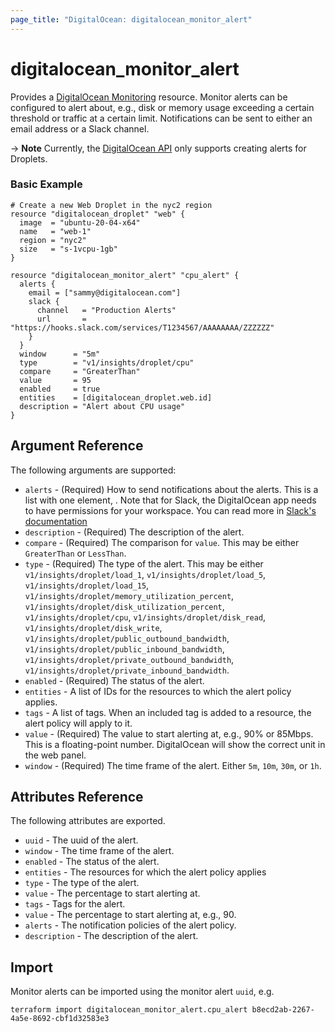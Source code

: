 ```yaml
---
page_title: "DigitalOcean: digitalocean_monitor_alert"
---
```


# digitalocean_monitor_alert

Provides a [DigitalOcean Monitoring](https://docs.digitalocean.com/reference/api/api-reference/#tag/Monitoring)
resource. Monitor alerts can be configured to alert about, e.g., disk or memory
usage exceeding a certain threshold or traffic at a certain limit. Notifications
can be sent to either an email address or a Slack channel.

-> **Note** Currently, the [DigitalOcean API](https://docs.digitalocean.com/reference/api/api-reference/#operation/create_alert_policy) only supports creating alerts for Droplets.

### Basic Example

```hcl
# Create a new Web Droplet in the nyc2 region
resource "digitalocean_droplet" "web" {
  image  = "ubuntu-20-04-x64"
  name   = "web-1"
  region = "nyc2"
  size   = "s-1vcpu-1gb"
}

resource "digitalocean_monitor_alert" "cpu_alert" {
  alerts {
    email = ["sammy@digitalocean.com"]
    slack {
      channel   = "Production Alerts"
      url       = "https://hooks.slack.com/services/T1234567/AAAAAAAA/ZZZZZZ"
    }
  }
  window      = "5m"
  type        = "v1/insights/droplet/cpu"
  compare     = "GreaterThan"
  value       = 95
  enabled     = true
  entities    = [digitalocean_droplet.web.id]
  description = "Alert about CPU usage"
}
```

## Argument Reference

The following arguments are supported:

* `alerts` - (Required) How to send notifications about the alerts. This is a list with one element, .
  Note that for Slack, the DigitalOcean app needs to have permissions for your workspace. You can
  read more in [Slack's documentation](https://slack.com/intl/en-dk/help/articles/222386767-Manage-app-installation-settings-for-your-workspace)
* `description` - (Required) The description of the alert.
* `compare` - (Required) The comparison for `value`.
  This may be either `GreaterThan` or `LessThan`.
* `type` - (Required) The type of the alert.
  This may be either `v1/insights/droplet/load_1`, `v1/insights/droplet/load_5`, `v1/insights/droplet/load_15`,
  `v1/insights/droplet/memory_utilization_percent`, `v1/insights/droplet/disk_utilization_percent`,
  `v1/insights/droplet/cpu`, `v1/insights/droplet/disk_read`, `v1/insights/droplet/disk_write`,
  `v1/insights/droplet/public_outbound_bandwidth`, `v1/insights/droplet/public_inbound_bandwidth`,
  `v1/insights/droplet/private_outbound_bandwidth`, `v1/insights/droplet/private_inbound_bandwidth`.
* `enabled` - (Required) The status of the alert.
* `entities` - A list of IDs for the resources to which the alert policy applies.
* `tags` - A list of tags. When an included tag is added to a resource, the alert policy will apply to it.
* `value` - (Required) The value to start alerting at, e.g., 90% or 85Mbps. This is a floating-point number.
  DigitalOcean will show the correct unit in the web panel.
* `window` - (Required) The time frame of the alert. Either `5m`, `10m`, `30m`, or `1h`.

## Attributes Reference

The following attributes are exported.

* `uuid` - The uuid of the alert.
* `window` - The time frame of the alert.
* `enabled` - The status of the alert.
* `entities` - The resources for which the alert policy applies
* `type` - The type of the alert.
* `value` - The percentage to start alerting at.
* `tags` - Tags for the alert.
* `value` - The percentage to start alerting at, e.g., 90.
* `alerts` - The notification policies of the alert policy.
* `description` - The description of the alert.

## Import

Monitor alerts can be imported using the monitor alert `uuid`, e.g.

```shell
terraform import digitalocean_monitor_alert.cpu_alert b8ecd2ab-2267-4a5e-8692-cbf1d32583e3
```
